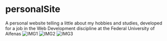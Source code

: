# personalSite
 A personal website telling a little about my hobbies and studies, developed for a job in the Web Development discipline at the Federal University of Alfenas
![IMG1](https://github.com/leonardosantosp/personalSite/assets/92831269/42ee7f71-66c2-4db2-bbf9-cf58adf2af73)
![IMG2](https://github.com/leonardosantosp/personalSite/assets/92831269/62ca3cf0-7c29-46d3-8d6d-89080f196144)
![IMG3](https://github.com/leonardosantosp/personalSite/assets/92831269/e9c76f08-b09d-4c94-9f4a-c03ca672d6f4)
